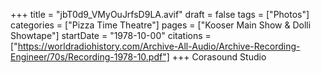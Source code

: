 +++
title = "jbT0d9_VMyOuJrfsD9LA.avif"
draft = false
tags = ["Photos"]
categories = ["Pizza Time Theatre"]
pages = ["Kooser Main Show & Dolli Showtape"]
startDate = "1978-10-00"
citations = ["https://worldradiohistory.com/Archive-All-Audio/Archive-Recording-Engineer/70s/Recording-1978-10.pdf"]
+++
Corasound Studio
